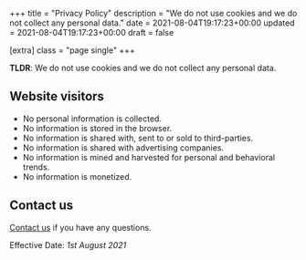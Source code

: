 +++
title = "Privacy Policy"
description = "We do not use cookies and we do not collect any personal data."
date = 2021-08-04T19:17:23+00:00
updated = 2021-08-04T19:17:23+00:00
draft = false

[extra]
class = "page single"
+++

__TLDR__: We do not use cookies and we do not collect any personal data.

## Website visitors

- No personal information is collected.
- No information is stored in the browser.
- No information is shared with, sent to or sold to third-parties.
- No information is shared with advertising companies.
- No information is mined and harvested for personal and behavioral trends.
- No information is monetized.

## Contact us

[Contact us](https://github.com/gschup/ggrs) if you have any questions.

Effective Date: _1st August 2021_
